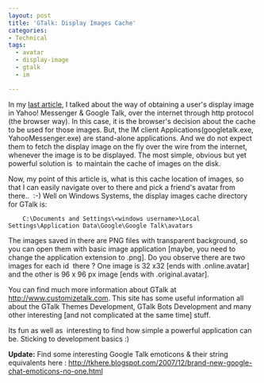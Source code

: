 ```yaml
---
layout: post
title: 'GTalk: Display Images Cache'
categories:
- Technical
tags:
  - avatar
  - display-image
  - gtalk
  - im

---
```


In my <a title="Display Images in Instant Messengers" href="/blog/2009/08/29/display-images-in-instant-messengers/">last article</a>, I talked about the way of obtaining a user's display image in Yahoo! Messenger &amp; Google Talk, over the internet through http protocol (the browser way). In this case, it is the browser's decision about the cache to be used for those images. But, the IM client Applications(googletalk.exe, YahooMessenger.exe) are stand-alone applications. And we do not expect them to fetch the display image on the fly over the wire from the internet, whenever the image is to be displayed. The most simple, obvious but yet powerful solution is  to maintain the cache of images on the disk.

Now, my point of this article is, what is this cache location of images, so that I can easily navigate over to there and pick a friend's avatar from there..  :-) Well on Windows Systems, the display images cache directory for GTalk is:<span id="ctl00_MainContentPlaceholder_ctl01_ctl00_lblEntry"> </span>

```
    C:\Documents and Settings\<windows username>\Local Settings\Application Data\Google\Google Talk\avatars
```

<span>The images saved in there are PNG files with transparent background, so you can open them with basic image application [maybe, you need to change the application extension to .png]. Do you observe there are two images for each id  there ? One image is 32 x32 [ends with .online.avatar] and the other is 96 x 96 px image [ends with .original.avatar].</span>

You can find much more information about GTalk at <a href="http://www.customizetalk.com">http://www.customizetalk.com</a>. This site has some useful information all about the GTalk Themes Development, GTalk Bots Development and many other interesting [and not complicated at the same time] stuff.

Its fun as well as  interesting to find how simple a powerful application can be. Sticking to development basics :)

<strong>Update:</strong> Find some interesting Google Talk emoticons &amp; their string equivalents here : <a href="http://tkhere.blogspot.com/2007/12/brand-new-google-chat-emoticons-no-one.html">http://tkhere.blogspot.com/2007/12/brand-new-google-chat-emoticons-no-one.html</a>
